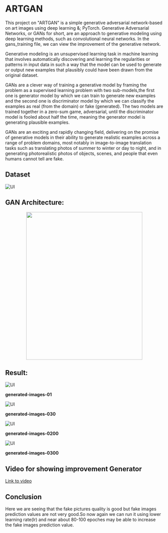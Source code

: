 # ARTGAN
This project on "ARTGAN" is a simple generative adversarial network-based on art images using deep learning &; PyTorch.
Generative Adversarial Networks, or GANs for short, are an approach to generative modeling using deep learning methods, such as convolutional neural networks.
In the gans_training file, we can view the improvement of the generative network.

Generative modeling is an unsupervised learning task in machine learning that involves automatically discovering and learning the regularities or patterns in input data in such a way that the model can be used to generate or output new examples that plausibly could have been drawn from the original dataset.

GANs are a clever way of training a generative model by framing the problem as a supervised learning problem with two sub-models,the first one is generator model by which we can train to generate new examples and the second one is discriminator model by which we can classify the examples as real (from the domain) or fake (generated). The two models are trained together in a zero-sum game, adversarial, until the discriminator model is fooled about half the time, meaning the generator model is generating plausible examples.

GANs are an exciting and rapidly changing field, delivering on the promise of generative models in their ability to generate realistic examples across a range of problem domains, most notably in image-to-image translation tasks such as translating photos of summer to winter or day to night, and in generating photorealistic photos of objects, scenes, and people that even humans cannot tell are fake.

Dataset
----
![UI](1.JPG)

GAN Architecture:
----
<p align="middle">
    <img src="https://machinelearningmastery.com/wp-content/uploads/2019/04/Example-of-the-Generative-Adversarial-Network-Model-Architecture.png" width="370" height="470">
  </p>
 
Result:
----
![UI](2.JPG)

**generated-images-01**

![UI](3.JPG)

**generated-images-030**

![UI](4.JPG)

**generated-images-0200**

![UI](5.JPG)

**generated-images-0300**


Video for showing improvement Generator
----

[Link to video](https://github.com/soham2707/ARTGAN/blob/master/art_gans_training.avi)


Conclusion
----
Here we are seeing that the fake pictures quality is good but fake images prediction values are not very good.So now again we can run it using lower learning rate(lr) and near about 80-100 epoches may be able to increase the fake images prediction value.
